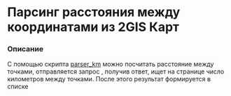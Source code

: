 # Парсинг расстояния между координатами  из 2GIS Карт
### Описание
С помощью скрипта [parser_km](https://github.com/Evgenkaz/2gis_coordinates_parsing_km/blob/main/parser_km.py) можно посчитать расстояние между точками,
отправляется запрос , получив ответ, ищет на странице число километров между точками. После этого результат формируется в списке
